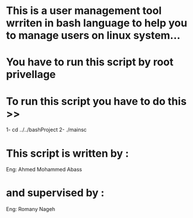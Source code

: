 # This is a user management tool wrriten in bash language to help you to manage users on linux system...

# You have to run this script by root privellage 

# To run this script you have to do this >>
1- cd ../../bashProject
2- ./mainsc

# This script is written by :
Eng: Ahmed Mohammed Abass

# and supervised by :
Eng: Romany Nageh
